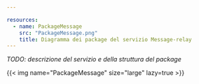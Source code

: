```yaml
---

resources:
  - name: PackageMessage
    src: "PackageMessage.png"
    title: Diagramma dei package del servizio Message-relay
---
```

*TODO: descrizione del servizio e della struttura del package*

{{< img name="PackageMessage" size="large" lazy=true >}}


